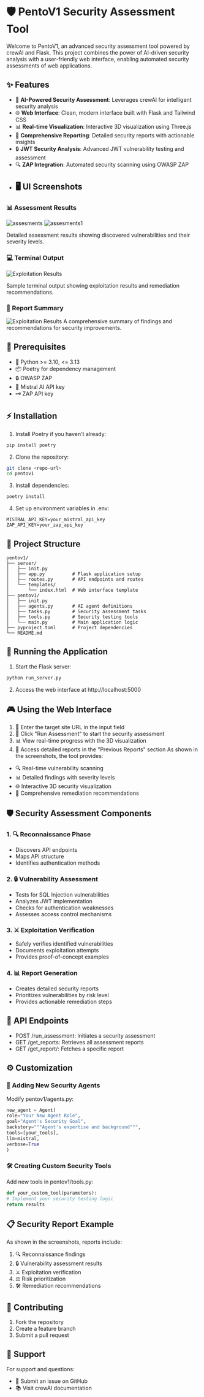 # 🛡️ PentoV1 Security Assessment Tool
Welcome to PentoV1, an advanced security assessment tool powered by crewAI and Flask. This project combines the power of AI-driven security analysis with a user-friendly web interface, enabling automated security assessments of web applications.
## ✨ Features
- 🤖 **AI-Powered Security Assessment**: Leverages crewAI for intelligent security analysis
- 🌐 **Web Interface**: Clean, modern interface built with Flask and Tailwind CSS
- 📊 **Real-time Visualization**: Interactive 3D visualization using Three.js
- 📝 **Comprehensive Reporting**: Detailed security reports with actionable insights
- 🔒 **JWT Security Analysis**: Advanced JWT vulnerability testing and assessment
- 🔍 **ZAP Integration**: Automated security scanning using OWASP ZAP
- ## 🖥️ UI Screenshots


### 📊 Assessment Results
![assesments](assets/img.png)
![assesments1](assets/imag.png)

Detailed assessment results showing discovered vulnerabilities and their severity levels.
### 💻 Terminal Output
![Exploitation Results](assets/op1.png)

Sample terminal output showing exploitation results and remediation recommendations.
### 📑 Report Summary
![Exploitation Results](assets/op2.png)
A comprehensive summary of findings and recommendations for security improvements.
## 🚀 Prerequisites
- 🐍 Python >= 3.10, <= 3.13
- 📦 Poetry for dependency management
- 🔒 OWASP ZAP
- 🔑 Mistral AI API key
- 🗝️ ZAP API key
## ⚡ Installation
1. Install Poetry if you haven't already:
```bash
pip install poetry
```
2. Clone the repository:
```bash
git clone <repo-url>
cd pentov1
```
3. Install dependencies:
```bash
poetry install
```
4. Set up environment variables in .env:
```env
MISTRAL_API_KEY=your_mistral_api_key
ZAP_API_KEY=your_zap_api_key
```
## 📁 Project Structure
```
pentov1/
├── server/
│   ├── init.py
│   ├── app.py          # Flask application setup
│   ├── routes.py       # API endpoints and routes
│   └── templates/
│       └── index.html  # Web interface template
├── pentov1/
│   ├── init.py
│   ├── agents.py       # AI agent definitions
│   ├── tasks.py        # Security assessment tasks
│   ├── tools.py        # Security testing tools
│   └── main.py         # Main application logic
├── pyproject.toml      # Project dependencies
└── README.md
```
## 🚀 Running the Application
1. Start the Flask server:
```bash
python run_server.py
```
2. Access the web interface at http://localhost:5000
## 🎮 Using the Web Interface
1. 🎯 Enter the target site URL in the input field
2. 🚀 Click "Run Assessment" to start the security assessment
3. 📊 View real-time progress with the 3D visualization
4. 📝 Access detailed reports in the "Previous Reports" section
As shown in the screenshots, the tool provides:
- 🔍 Real-time vulnerability scanning
- 📊 Detailed findings with severity levels
- 🌐 Interactive 3D security visualization
- 📝 Comprehensive remediation recommendations
## 🛡️ Security Assessment Components
### 1. 🔍 Reconnaissance Phase
- Discovers API endpoints
- Maps API structure
- Identifies authentication methods
### 2. 🔒 Vulnerability Assessment
- Tests for SQL Injection vulnerabilities
- Analyzes JWT implementation
- Checks for authentication weaknesses
- Assesses access control mechanisms
### 3. ⚔️ Exploitation Verification
- Safely verifies identified vulnerabilities
- Documents exploitation attempts
- Provides proof-of-concept examples
### 4. 📊 Report Generation
- Creates detailed security reports
- Prioritizes vulnerabilities by risk level
- Provides actionable remediation steps
## 🔌 API Endpoints
- POST /run_assessment: Initiates a security assessment
- GET /get_reports: Retrieves all assessment reports
- GET /get_report/<filename>: Fetches a specific report
## ⚙️ Customization
### 🤖 Adding New Security Agents
Modify pentov1/agents.py:
```python
new_agent = Agent(
role="Your New Agent Role",
goal="Agent's Security Goal",
backstory="""Agent's expertise and background""",
tools=[your_tools],
llm=mistral,
verbose=True
)
```
### 🛠️ Creating Custom Security Tools
Add new tools in pentov1/tools.py:
```python
def your_custom_tool(parameters):
# Implement your security testing logic
return results
```
## 📋 Security Report Example
As shown in the screenshots, reports include:
1. 🔍 Reconnaissance findings
2. 🔒 Vulnerability assessment results
3. ⚔️ Exploitation verification
4. ⚖️ Risk prioritization
5. 🛠️ Remediation recommendations
## 🤝 Contributing
1. Fork the repository
2. Create a feature branch
3. Submit a pull request
## 💬 Support
For support and questions:
- 📝 Submit an issue on GitHub
- 📚 Visit crewAI documentation

